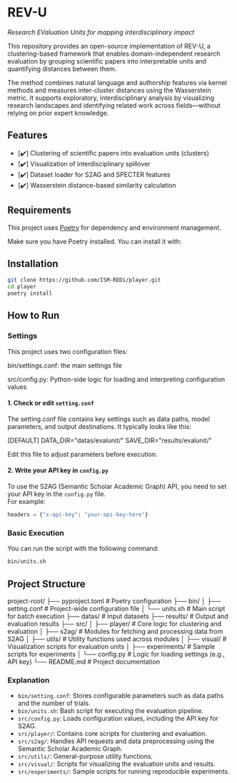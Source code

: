 # REV-U  
_Research EValuation Units for mapping interdisciplinary impact_

This repository provides an open-source implementation of REV-U, a clustering-based framework that enables domain-independent research evaluation by grouping scientific papers into interpretable units and quantifying distances between them.

The method combines natural language and authorship features via kernel methods and measures inter-cluster distances using the Wasserstein metric.
It supports exploratory, interdisciplinary analysis by visualizing research landscapes and identifying related work across fields—without relying on prior expert knowledge.

## Features
- [✔️] Clustering of scientific papers into evaluation units (clusters)
- [✔️] Visualization of interdisciplinary spillover
- [✔️] Dataset loader for S2AG and SPECTER features
- [✔️] Wasserstein distance-based similarity calculation

## Requirements

This project uses [Poetry](https://python-poetry.org/) for dependency and environment management.

Make sure you have Poetry installed. You can install it with:
## Installation
```bash
git clone https://github.com/ISM-REDi/player.git
cd player
poetry install
```


## How to Run

### Settings

This project uses two configuration files:

  bin/settings.conf: the main settings file

  src/config.py: Python-side logic for loading and interpreting configuration values

#### 1. Check or edit `setting.conf`

The setting.conf file contains key settings such as data paths, model parameters, and output destinations.
It typically looks like this:

[DEFAULT]
DATA_DIR="datas/evalunit/"
SAVE_DIR="results/evalunit/"

Edit this file to adjust parameters before execution.

#### 2. Write your API key in `config.py`

To use the S2AG (Semantic Scholar Academic Graph) API, you need to set your API key in the `config.py` file.  
For example:

```python
headers = {"x-api-key": "your-api-key-here"}
```

### Basic Execution

You can run the script with the following command:

```bash
bin/units.sh
```


## Project Structure

project-root/
├── pyproject.toml # Poetry configuration
├── bin/
│ ├── setting.conf # Project-wide configuration file
│ └── units.sh # Main script for batch execution
├── datas/ # Input datasets
├── results/ # Output and evaluation results
├── src/
│ ├── player/ # Core logic for clustering and evaluation
│ ├── s2ag/ # Modules for fetching and processing data from S2AG
│ ├── utils/ # Utility functions used across modules
│ ├── visual/ # Visualization scripts for evaluation units
│ ├── experiments/ # Sample scripts for experiments
│ └── config.py # Logic for loading settings (e.g., API key)
└── README.md # Project documentation


### Explanation

- `bin/setting.conf`: Stores configurable parameters such as data paths and the number of trials.
- `bin/units.sh`: Bash script for executing the evaluation pipeline.
- `src/config.py`: Loads configuration values, including the API key for S2AG.
- `src/player/`: Contains core scripts for clustering and evaluation.
- `src/s2ag/`: Handles API requests and data preprocessing using the Semantic Scholar Academic Graph.
- `src/utils/`: General-purpose utility functions.
- `src/visual/`: Scripts for visualizing the evaluation units and results.
- `src/experiments/`: Sample scripts for running reproducible experiments.
